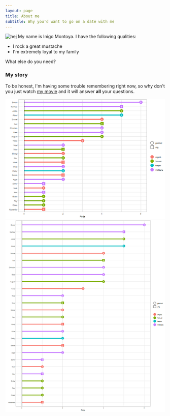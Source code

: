 ```yaml
---
layout: page
title: About me
subtitle: Why you'd want to go on a date with me
---
```

![hej](https://raw.githubusercontent.com/AugustSD2111/AugustSD2111.github.io/refs/heads/master/assets/img/thumb.png)
My name is Inigo Montoya. I have the following qualities:

- I rock a great mustache
- I'm extremely loyal to my family

What else do you need?

### My story

To be honest, I'm having some trouble remembering right now, so why don't you just watch [my movie](https://en.wikipedia.org/wiki/The_Princess_Bride_%28film%29) and it will answer **all** your questions.

![hej](https://raw.githubusercontent.com/AugustSD2111/AugustSD2111.github.io/refs/heads/master/assets/img/test2spiller.png)
![yo](https://raw.githubusercontent.com/AugustSD2111/AugustSD2111.github.io/refs/heads/master/assets/img/pinde_spiller.png)